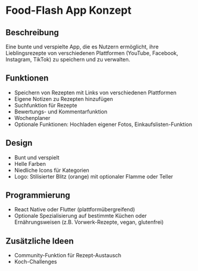 # Food-Flash App Konzept

## Beschreibung
Eine bunte und verspielte App, die es Nutzern ermöglicht, ihre Lieblingsrezepte von verschiedenen Plattformen (YouTube, Facebook, Instagram, TikTok) zu speichern und zu verwalten.

## Funktionen
*   Speichern von Rezepten mit Links von verschiedenen Plattformen
*   Eigene Notizen zu Rezepten hinzufügen
*   Suchfunktion für Rezepte
*   Bewertungs- und Kommentarfunktion
*   Wochenplaner
*   Optionale Funktionen: Hochladen eigener Fotos, Einkaufslisten-Funktion

## Design
*   Bunt und verspielt
*   Helle Farben
*   Niedliche Icons für Kategorien
*   Logo: Stilisierter Blitz (orange) mit optionaler Flamme oder Teller

## Programmierung
*   React Native oder Flutter (plattformübergreifend)
*   Optionale Spezialisierung auf bestimmte Küchen oder Ernährungsweisen (z.B. Vorwerk-Rezepte, vegan, glutenfrei)

## Zusätzliche Ideen
*   Community-Funktion für Rezept-Austausch
*   Koch-Challenges